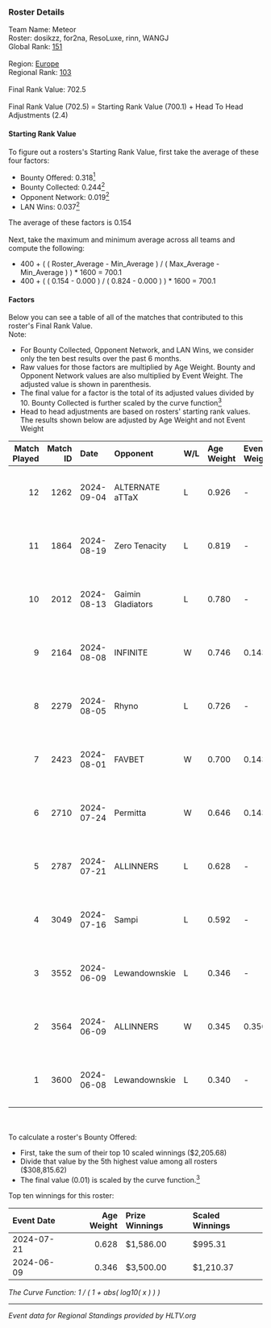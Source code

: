 ### Roster Details<br />
Team Name: Meteor<br />
Roster: dosikzz, for2na, ResoLuxe, rinn, WANGJ<br />
Global Rank: [151](../../standings_global_2024_10_15.md)<br />
<br />
Region: [Europe]( ../../standings_europe_2024_10_15.md)<br />
Regional Rank: [103]( ../../standings_europe_2024_10_15.md)<br />
<br />
Final Rank Value:  702.5<br />
<br />
Final Rank Value (702.5) = Starting Rank Value (700.1) + Head To Head Adjustments (2.4)<br />

#### Starting Rank Value<br />
To figure out a rosters's Starting Rank Value, first take the average of these four factors:<br />
- Bounty Offered: 0.318[<sup>1</sup>](#table2)
- Bounty Collected: 0.244[<sup>2</sup>](#table1)
- Opponent Network: 0.019[<sup>2</sup>](#table1)
- LAN Wins: 0.037[<sup>2</sup>](#table1)

The average of these factors is 0.154<br />
<br />
Next, take the maximum and minimum average across all teams and compute the following:<br />
- 400 + ( ( Roster_Average - Min_Average ) / ( Max_Average - Min_Average ) ) * 1600 = 700.1
- 400 + ( ( 0.154 - 0.000 ) / ( 0.824 - 0.000 ) ) * 1600 = 700.1


#### Factors<br />
Below you can see a table of all of the matches that contributed to this roster's Final Rank Value.<br />
Note:<br />

- For Bounty Collected, Opponent Network, and LAN Wins, we consider only the ten best results over the past 6 months.
- Raw values for those factors are multiplied by Age Weight. Bounty and Opponent Network values are also multiplied by Event Weight. The adjusted value is shown in parenthesis.
- The final value for a factor is the total of its adjusted values divided by 10. Bounty Collected is further scaled by the curve function[<sup>3</sup>](#curveFunction)
- Head to head adjustments are based on rosters' starting rank values. The results shown below are adjusted by Age Weight and not Event Weight
<span id="table1"></span><br />


| Match Played | Match ID | Date       | Opponent          | W/L | Age Weight | Event Weight | Bounty Collected | Opponent Network | LAN Wins  | H2H Adj. | Roster                                     |
| -: | -: | :- | :- | :- | :- | :- | :- | :- | :- | -: | :- |
|           12 |     1262 | 2024-09-04 | ALTERNATE aTTaX   | L   | 0.926      | -            | -                | -                | -         |    -5.71 | dosikzz, for2na, ResoLuxe, rinn, WANGJ     |
|           11 |     1864 | 2024-08-19 | Zero Tenacity     | L   | 0.819      | -            | -                | -                | -         |    -3.88 | dosikzz, for2na, ResoLuxe, rinn, WANGJ     |
|           10 |     2012 | 2024-08-13 | Gaimin Gladiators | L   | 0.780      | -            | -                | -                | -         |    -7.17 | dosikzz, for2na, ResoLuxe, rinn, WANGJ     |
|            9 |     2164 | 2024-08-08 | INFINITE          | W   | 0.746      | 0.143        | 0.000 (0.000)    | 0.095 (0.010)    | 0 (0.000) |     7.10 | dosikzz, for2na, ResoLuxe, rinn, WANGJ     |
|            8 |     2279 | 2024-08-05 | Rhyno             | L   | 0.726      | -            | -                | -                | -         |    -5.06 | dosikzz, for2na, ResoLuxe, rinn, WANGJ     |
|            7 |     2423 | 2024-08-01 | FAVBET            | W   | 0.700      | 0.143        | 0.044 (0.004)    | 0.887 (0.089)    | 0 (0.000) |    17.45 | dosikzz, for2na, ResoLuxe, rinn, WANGJ     |
|            6 |     2710 | 2024-07-24 | Permitta          | W   | 0.646      | 0.143        | 0.034 (0.003)    | 1.000 (0.092)    | 0 (0.000) |    16.08 | dosikzz, for2na, ResoLuxe, rinn, WANGJ     |
|            5 |     2787 | 2024-07-21 | ALLINNERS         | L   | 0.628      | -            | -                | -                | -         |    -9.85 | dosikzz, F0R3VER, for2na, OxygeN, rinn     |
|            4 |     3049 | 2024-07-16 | Sampi             | L   | 0.592      | -            | -                | -                | -         |    -3.47 | dosikzz, for2na, ResoLuxe, rinn, WANGJ     |
|            3 |     3552 | 2024-06-09 | Lewandownskie     | L   | 0.346      | -            | -                | -                | -         |    -3.88 | dosikzz, dukefissura, for2na, OxygeN, rinn |
|            2 |     3564 | 2024-06-09 | ALLINNERS         | W   | 0.345      | 0.350        | 0.003 (0.000)    | 0.011 (0.001)    | 1 (0.345) |     4.63 | dosikzz, dukefissura, for2na, OxygeN, rinn |
|            1 |     3600 | 2024-06-08 | Lewandownskie     | L   | 0.340      | -            | -                | -                | -         |    -3.86 | dosikzz, dukefissura, for2na, OxygeN, rinn |

<br />
<span id="table2"></span><br />
To calculate a roster's Bounty Offered:<br />

- First, take the sum of their top 10 scaled winnings ($2,205.68)
- Divide that value by the 5th highest value among all rosters ($308,815.62)
- The final value (0.01) is scaled by the curve function.[<sup>3</sup>](#curveFunction)

Top ten winnings for this roster:<br />

| Event Date | Age Weight | Prize Winnings | Scaled Winnings |
| :- | -: | :- | :- |
| 2024-07-21 |      0.628 | $1,586.00      | $995.31         |
| 2024-06-09 |      0.346 | $3,500.00      | $1,210.37       |


<span id="curveFunction"></span>_The Curve Function: 1 / ( 1 + abs( log10( x ) ) )_<br />

---
_Event data for Regional Standings provided by HLTV.org_<br />

